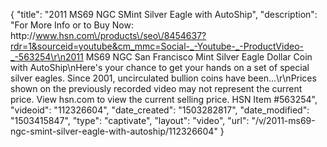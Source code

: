{
    "title": "2011 MS69 NGC SMint Silver Eagle with AutoShip",
    "description": "For More Info or to Buy Now: http:\/\/www.hsn.com\/products\/seo\/8454637?rdr=1&sourceid=youtube&cm_mmc=Social-_-Youtube-_-ProductVideo-_-563254\r\n2011 MS69 NGC San Francisco Mint Silver Eagle Dollar Coin with AutoShip\nHere's your chance to get your hands on a set of special silver eagles. Since 2001, uncirculated bullion coins have been...\r\nPrices shown on the previously recorded video may not represent the current price.  View hsn.com to view the current selling price. HSN Item #563254",
    "videoid": "112326604",
    "date_created": "1503282817",
    "date_modified": "1503415847",
    "type": "captivate",
    "layout": "video",
    "url": "\/v\/2011-ms69-ngc-smint-silver-eagle-with-autoship\/112326604"
}